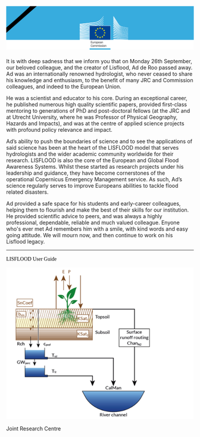 
![](./media/image2.png)
------------------------------------
It is with deep sadness that we inform you that on Monday 26th September, our beloved colleague, and the creator of Lisflood, Ad de Roo passed away.
<br>
Ad was an internationally renowned hydrologist, who never ceased to share his knowledge and enthusiasm, to the benefit of many JRC and Commission colleagues, and indeed to the European Union.
 
He was a scientist and educator to his core. During an exceptional career, he published numerous high quality scientific papers, provided first-class mentoring to generations of PhD and post-doctoral fellows (at the JRC and at Utrecht University, where he was Professor of Physical Geography, Hazards and Impacts), and was at the centre of applied science projects with profound policy relevance and impact.
 
Ad’s ability to push the boundaries of science and to see the applications of said science has been at the heart of the LISFLOOD model that serves hydrologists  and the wider academic community worldwide for their research. LISFLOOD is also the core of the European and Global Flood Awareness Systems. Whilst these started as research projects under his leadership and guidance, they have become cornerstones of the operational Copernicus Emergency Management service. As such, Ad’s science regularly serves to improve Europeans abilities to tackle flood related disasters.

Ad provided a safe space for his students and early-career colleagues, helping them to flourish and make the best of their skills for our institution. He provided scientific advice to peers, and was always a highly professional, dependable, reliable and much valued colleague.
Enyone who's ever met Ad remembers him with a smile, with kind words and easy going attitude. We will mourn now, and then continue to work on his Lisflood legacy.<br>

------------------------------------
<span style="color:black; font-family:Georgia; font-size:1em;">LISFLOOD User Guide</span>

![](./media/image6-frontpage.png)

Joint Research Centre
